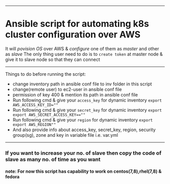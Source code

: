 ---------------------------------------------------------------------------------------------------------------------------------

# Ansible script for automating k8s cluster configuration over AWS                                                               
It will *povision OS* over AWS & *configure* one of them as *master* and other as *slave*
The only thing user need to do is to `create token` at master node & give it to slave node so that they can connect
 
 --------------------------------------------------------------------------------------------------------------------------------
 
 Things to do before running the script: 
 + change inventory path in ansible conf file to inv folder in this script
 + change(remote user) to ec2-user in ansible conf file
 + permission of key 400 & mention its path in ansible conf file
 + Run following cmd & give your `access_key` for dynamic inventory `export AWS_ACCESS_KEY_ID=""`
 + Run following cmd & give your `secret_key` for dynamic inventory `export export AWS_SECRET_ACCESS_KEY==""` 
 + Run following cmd & give your `region` for dynamic inventory `export export AWS_REGION""` 
 + And also provide info about access_key, secret_key, region, security group(sg), zone and key in variable file i.e. var.yml
 
---------------------------------------------------------------------------------------------------------------------------------
 
 ### If you want to increase your no. of slave then copy the code of slave as many no. of time as you want
 #### note: For now this script has capability to work on centos(7,8),rhel(7,8) & fedora  
 
 
 
